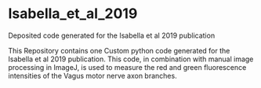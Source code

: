 # Isabella_et_al_2019
Deposited code generated for the Isabella et al 2019 publication

This Repository contains one Custom python code generated for the Isabella et al 2019 publication.  This code, in combination with manual image processing in ImageJ, is used to measure the red and green fluorescence intensities of the Vagus motor nerve axon branches.
